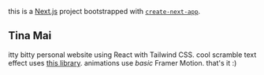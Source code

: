this is a [Next.js](https://nextjs.org/) project bootstrapped with [`create-next-app`](https://github.com/vercel/next.js/tree/canary/packages/create-next-app).

## Tina Mai

itty bitty personal website using React with Tailwind CSS. cool scramble text effect uses [this library](https://www.use-scramble.dev/). animations use *basic* Framer Motion. that's it :)
